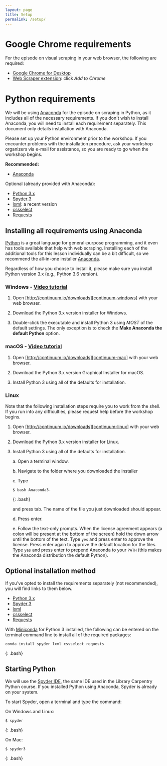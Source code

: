 ```yaml
---
layout: page
title: Setup
permalink: /setup/
---
```


# Google Chrome requirements

For the episode on visual scraping in your web browser, the following are required:

* [Google Chrome for Desktop](https://www.google.com/chrome/browser/desktop/)
* [Web Scraper extension](http://chrome.google.com/webstore/detail/web-scraper/jnhgnonknehpejjnehehllkliplmbmhn): click _Add to Chrome_

# Python requirements

We will be using [Anaconda][anaconda] for the episode on scraping in Python, as it includes all of the necessary
requirements. If you don't wish to install Anaconda, you will need to install each requirement
separately. This document only details installation with Anaconda. 

Please set up your Python environment prior to the workshop.  If you encounter problems with the
installation procedure, ask your workshop organizers via e-mail for assistance, so you are ready
to go when the workshop begins.

**Recommended:**

* [Anaconda](#anaconda)

Optional (already provided with Anaconda):

* [Python 3.x](#python)
* [Spyder 3](#spyder)
* [lxml](#lxml): a recent version
* [cssselect](#cssselect)
* [Requests](#reqeusts)

<a name="anaconda"></a>

## Installing all requirements using Anaconda 

[Python][python] is a great language for general-purpose programming, and it even has tools 
available that help with web scraping. Installing each of the additional tools for this lesson 
individually can be a bit difficult, so we recommend the all-in-one installer [Anaconda][anaconda].

Regardless of how you choose to install it, please make sure you install Python version 3.x 
(e.g., Python 3.6 version).

### Windows - [Video tutorial][video-windows]

1. Open [http://continuum.io/downloads][continuum-windows] with your web browser.

2. Download the Python 3.x version installer for Windows.

3. Double-click the executable and install Python 3 using _MOST_ of the default settings. 
   The only exception is to check the **Make Anaconda the default Python** option.

### macOS - [Video tutorial][video-mac]

1. Open [http://continuum.io/downloads][continuum-mac] with your web browser.

2. Download the Python 3.x version Graphical Installer for macOS.

3. Install Python 3 using all of the defaults for installation.

### Linux

Note that the following installation steps require you to work from the shell. 
If you run into any difficulties, please request help before the workshop begins.

1.  Open [http://continuum.io/downloads][continuum-linux] with your web browser.

2.  Download the Python 3.x version installer for Linux.

3.  Install Python 3 using all of the defaults for installation.

    a.  Open a terminal window.

    b.  Navigate to the folder where you downloaded the installer

    c.  Type

    ~~~
    $ bash Anaconda3-
    ~~~
    {: .bash}

    and press tab.  The name of the file you just downloaded should appear.

    d.  Press enter.

    e.  Follow the text-only prompts.  When the license agreement appears (a colon
        will be present at the bottom of the screen) hold the down arrow until the 
        bottom of the text. Type `yes` and press enter to approve the license. Press 
        enter again to approve the default location for the files. Type `yes` and 
        press enter to prepend Anaconda to your `PATH` (this makes the Anaconda 
        distribution the default Python).

## Optional installation method

If you've opted to install the requirements separately (not recommended), you will find links to 
them below.

* <a name="python"></a> [Python 3.x][python-install]
* <a name="spyder"></a> [Spyder 3][spyder-install]
* <a name="lxml"></a> [lxml][lxml-install]
* <a name="cssselect"></a> [cssselect][cssselect-install]
* <a name="requests"></a> [Requests][requests-install]

With [Miniconda](https://conda.io/miniconda.html) for Python 3 installed, the following can be entered on the terminal command line to install all of the required packages:

~~~
conda install spyder lxml cssselect requests
~~~
{: .bash}

## Starting Python

We will use the [Spyder IDE][spyder], the same IDE used in the Library Carpentry Python course. 
If you installed Python using Anaconda, Spyder is already on your system.

To start Spyder, open a terminal and type the command:

On Windows and Linux:

~~~
$ spyder
~~~
{: .bash}

On Mac:

~~~
$ spyder3
~~~
{: .bash}

[anaconda]: https://www.continuum.io/anaconda
[continuum-windows]: http://continuum.io/downloads#windows
[continuum-mac]: http://continuum.io/downloads#macos
[continuum-linux]: http://continuum.io/downloads#linux
[python-install]: https://www.python.org/downloads/
[spyder-install]: https://pythonhosted.org/spyder/installation.html
[lxml-install]: http://lxml.de/installation.html
[cssselect-install]: https://pypi.python.org/pypi/cssselect
[requests-install]: http://docs.python-requests.org/en/master/user/install/#install
[python]: https://python.org
[spyder]: https://pythonhosted.org/spyder/
[spyder-install]: https://pythonhosted.org/spyder/installation.html
[video-mac]: https://www.youtube.com/watch?v=TcSAln46u9U
[video-windows]: https://www.youtube.com/watch?v=xxQ0mzZ8UvA
